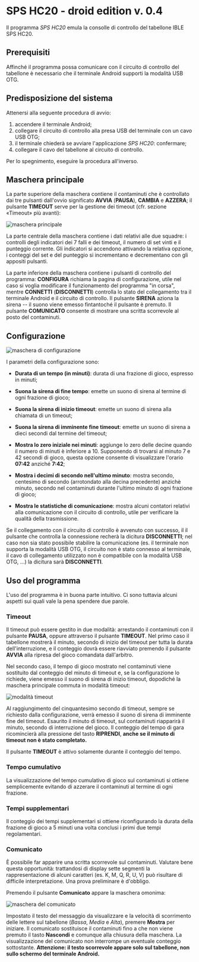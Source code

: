 [//]: # (encoding=utf-8)

# SPS HC20 - droid edition v. 0.4

Il programma _SPS HC20_ emula la consolle di controllo del tabellone IBLE SPS HC20.

## Prerequisiti

Affinché il programma possa comunicare con il circuito di controllo del tabellone è necessario che il terminale Android supporti la modalità USB OTG.

## Predisposizione del sistema

Attenersi alla seguente procedura di avvio:

1. accendere il terminale Android;
2. collegare il circuito di controllo alla presa USB del terminale con un cavo USB OTG;
3. il terminale chiederà se avviare l'applicazione _SPS HC20_: confermare;
4. collegare il cavo del tabellone al circuito di controllo.

Per lo spegnimento, eseguire la procedura all'inverso.

## Maschera principale

La parte superiore della maschera contiene il contaminuti che è controllato dai tre pulsanti dall'ovvio significato **AVVIA** (**PAUSA**), **CAMBIA** e **AZZERA**; il pulsante **TIMEOUT** serve per la gestione dei timeout (cfr. sezione «Timeout» più avanti):

![maschera principale](./img/main.png)

La parte centrale della maschera contiene i dati relativi alle due squadre: i controlli degli indicatori dei 7 falli e dei timeout, il numero di set vinti e il punteggio corrente. Gli indicatori si accendono attivando la relativa opzione, i conteggi del set e del punteggio si incrementano e decrementano con gli appositi pulsanti.

La parte inferiore della maschera contiene i pulsanti di controllo del programma: **CONFIGURA** richiama la pagina di configurazione, utile nel caso si voglia modificare il funzionamento del programma "in corsa", mentre **CONNETTI** (**DISCONNETTI**) controlla lo stato del collegamento tra il terminale Android e il circuito di controllo. Il pulsante **SIRENA** aziona la sirena -- il suono viene emesso fintantoché il pulsante è premuto. Il pulsante **COMUNICATO** consente di mostrare una scritta scorrevole al posto del contaminuti.

## Configurazione

![maschera di configurazione](./img/preferences.png)

I parametri della configurazione sono:

* **Durata di un tempo (in minuti)**: durata di una frazione di gioco, espresso in minuti;

* **Suona la sirena di fine tempo**: emette un suono di sirena al termine di ogni frazione di gioco;

* **Suona la sirena di inizio timeout**: emette un suono di sirena alla chiamata di un timeout;

* **Suona la sirena di imminente fine timeout**: emette un suono di sirena a dieci secondi dal termine del timeout;

* **Mostra lo zero iniziale nei minuti**: aggiunge lo zero delle decine quando il numero di minuti è inferiore a 10. Supponendo di trovarsi al minuto 7 e 42 secondi di gioco, questa opzione consente di visualizzare l'orario **07:42** anziché **7:42**;

* **Mostra i decimi di secondo nell'ultimo minuto**: mostra secondo, centesimo di secondo (arrotondato alla decina precedente) anzichè minuto, secondo nel contaminuti durante l'ultimo minuto di ogni frazione di gioco;

* **Mostra le statistiche di comunicazione**: mostra alcuni contatori relativi alla comunicazione con il circuito di controllo, utile per verificare la qualità della trasmissione.

Se il collegamento con il circuito di controllo è avvenuto con successo, il il pulsante che controlla la connessione recherà la dicitura **DISCONNETTI**; nel caso non sia stato possibile stabilire la comunicazione (es. il terminale non supporta la modalità USB OTG, il circuito non è stato connesso al terminale, il cavo di collegamento utilizzato non è compatibile con la modalità USB OTG, ...) la dicitura sarà **DISCONNETTI**.

## Uso del programma

L'uso del programma è in buona parte intuitivo. Ci sono tuttavia alcuni aspetti sui quali vale la pena spendere due parole.

### Timeout

Il timeout può essere gestito in due modalità: arrestando il contaminuti con il pulsante **PAUSA**, oppure attraverso il pulsante **TIMEOUT**. Nel primo caso il tabellone mostrerà il minuto, secondo di inizio del timeout per tutta la durata dell'interruzione, e il conteggio dovrà essere riavviato premendo il pulsante **AVVIA** alla ripresa del gioco comandata dall'arbitro.

Nel secondo caso, il tempo di gioco mostrato nel contaminuti viene sostituito dal conteggio del minuto di timeout e, se la configurazione lo richiede, viene emesso il suono di sirena di inizio timeout, dopodiché la maschera principale commuta in modalità timeout:

![modalità timeout](./img/timeout.png)

Al raggiungimento del cinquantesimo secondo di timeout, sempre se richiesto dalla configurazione, verrà emesso il suono di sirena di imminente fine del timeout. Esaurito il minuto di timeout, sul contaminuti riapparirà il minuto, secondo di interruzione del gioco. Il conteggio del tempo di gara ricomincierà alla pressione del tasto **RIPRENDI**, **anche se il minuto di timeout non è stato completato.**

Il pulsante **TIMEOUT** è attivo solamente durante il conteggio del tempo.

### Tempo cumulativo

La visualizzazione del tempo cumulativo di gioco sul contaminuti si ottiene semplicemente evitando di azzerare il contaminuti al termine di ogni frazione.

### Tempi supplementari

Il conteggio dei tempi supplementari si ottiene riconfigurando la durata della frazione di gioco a 5 minuti una volta conclusi i primi due tempi regolamentari.

### Comunicato

È possibile far apparire una scritta scorrevole sul contaminuti. Valutare bene questa opportunità: trattandosi di display sette segmenti la rappresentazione di alcuni caratteri (es. K, M, Q, R, U, V) può risultare di difficile interpretazione. Una prova preliminare è d'obbligo.

Premendo il pulsante **Comunicato** appare la maschera omonima:

![maschera del comunicato](./img/bulletin.png)

Impostato il testo del messaggio da visualizzare e la velocità di scorrimento delle lettere sul tabellone (_Bassa_, _Media_ e _Alta_), premere **Mostra** per iniziare. Il comunicato sostituisce il contaminuti fino a che non viene premuto il tasto **Nascondi** e comunque alla chiusura della maschera. La visualizzazione del comunicato non interrompe un eventuale conteggio sottostante. **Attenzione: il testo scorrevole appare solo sul tabellone, non sullo schermo del terminale Android.**
